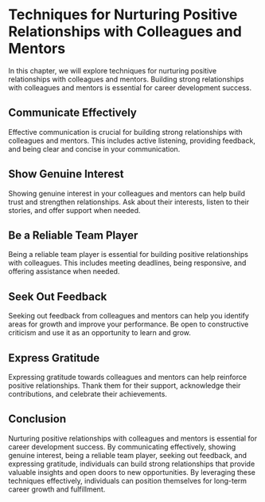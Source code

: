 Techniques for Nurturing Positive Relationships with Colleagues and Mentors
======================================================================================================================

In this chapter, we will explore techniques for nurturing positive relationships with colleagues and mentors. Building strong relationships with colleagues and mentors is essential for career development success.

Communicate Effectively
-----------------------

Effective communication is crucial for building strong relationships with colleagues and mentors. This includes active listening, providing feedback, and being clear and concise in your communication.

Show Genuine Interest
---------------------

Showing genuine interest in your colleagues and mentors can help build trust and strengthen relationships. Ask about their interests, listen to their stories, and offer support when needed.

Be a Reliable Team Player
-------------------------

Being a reliable team player is essential for building positive relationships with colleagues. This includes meeting deadlines, being responsive, and offering assistance when needed.

Seek Out Feedback
-----------------

Seeking out feedback from colleagues and mentors can help you identify areas for growth and improve your performance. Be open to constructive criticism and use it as an opportunity to learn and grow.

Express Gratitude
-----------------

Expressing gratitude towards colleagues and mentors can help reinforce positive relationships. Thank them for their support, acknowledge their contributions, and celebrate their achievements.

Conclusion
----------

Nurturing positive relationships with colleagues and mentors is essential for career development success. By communicating effectively, showing genuine interest, being a reliable team player, seeking out feedback, and expressing gratitude, individuals can build strong relationships that provide valuable insights and open doors to new opportunities. By leveraging these techniques effectively, individuals can position themselves for long-term career growth and fulfillment.
